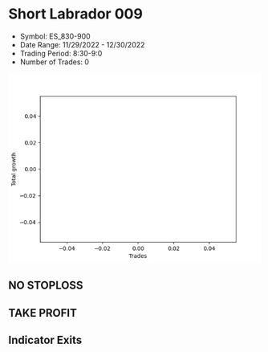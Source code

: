 # Short Labrador 009 
- Symbol: ES_830-900
- Date Range: 11/29/2022 - 12/30/2022
- Trading Period: 8:30-9:0
- Number of Trades: 0

![Plot](ShortLabrador009ES_830-900.png)
## NO STOPLOSS














## TAKE PROFIT











## Indicator Exits

